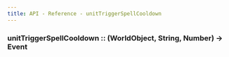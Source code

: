 ```yaml
---
title: API - Reference - unitTriggerSpellCooldown
---
```


### unitTriggerSpellCooldown :: (WorldObject, String, Number) -> Event
